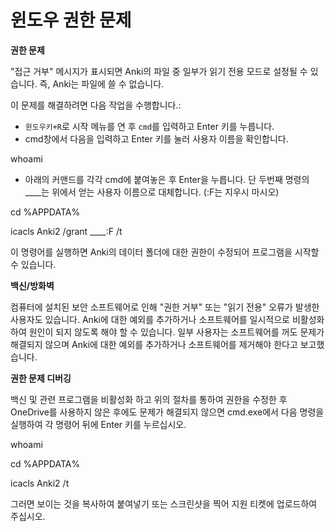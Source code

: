 # 윈도우 권한 문제

**권한 문제**

"접근 거부" 메시지가 표시되면 Anki의 파일 중 일부가 읽기 전용 모드로 설정될 수 있습니다. 즉, Anki는 파일에 쓸 수 없습니다.

이 문제를 해결하려면 다음 작업을 수행합니다.:

- `윈도우키+R`로 시작 메뉴를 연 후 `cmd`를 입력하고 Enter 키를 누릅니다.
- cmd창에서 다음을 입력하고 Enter 키를 눌러 사용자 이름을 확인합니다.

whoami

- 아래의 커맨드를 각각 cmd에 붙여놓은 후 Enter을 누릅니다. 단 두번째 명령의 \_\_\_\_는 위에서 얻는 사용자 이름으로 대체합니다. (:F는 지우시 마시오)

cd %APPDATA%

icacls Anki2 /grant \_\_\_\_:F /t

이 명령어를 실행하면 Anki의 데이터 폴더에 대한 권한이 수정되어 프로그램을 시작할 수 있습니다.

**백신/방화벽**

컴퓨터에 설치된 보안 소프트웨어로 인해 "권한 거부" 또는 "읽기 전용" 오류가 발생한 사용자도 있습니다. Anki에 대한 예외를 추가하거나 소프트웨어를 일시적으로 비활성화하여 원인이 되지 않도록 해야 할 수 있습니다. 일부 사용자는 소프트웨어를 꺼도 문제가 해결되지 않으며 Anki에 대한 예외를 추가하거나 소프트웨어를 제거해야 한다고 보고했습니다.

**권한 문제 디버깅**

백신 및 관련 프로그램을 비활성화 하고 위의 절차를 통하여 권한을 수정한 후 OneDrive를 사용하지 않은 후에도 문제가 해결되지 않으면 cmd.exe에서 다음 명령을 실행하여 각 명령어 뒤에 Enter 키를 누르십시오.

whoami

cd %APPDATA%

icacls Anki2 /t

그러면 보이는 것을 복사하여 붙여넣기 또는 스크린샷을 찍어 지원 티켓에 업로드하여 주십시오.
